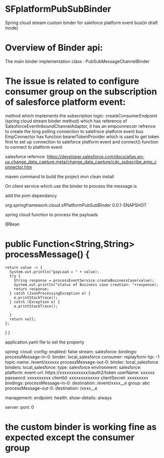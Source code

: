 # SFplatformPubSubBinder

Spring cloud stream custom binder for saleforce platform event bus(in draft mode)

# Overview of Binder api:

The main binder implementation class : PubSubMessageChannelBinder

# The issue is related to configure consumer group on the subscription of salesforce platform event:

method which implements the subscription logic: createConsumerEndpoint (spring cloud stream binder method) which has reference of SalesforceEventInboundChannelAdaptor, it has an empconnecotr refrence to create the long polling connection to salefroce platform event bus
EmpConnector has function bearerTokenProvider which is used to get token first to set up connection to saleforce platform event and connect() function to connect to platform event

salesforce refernce: https://developer.salesforce.com/docs/atlas.en-us.change_data_capture.meta/change_data_capture/cdc_subscribe_emp_connector.htm

maven command to build the project 
mvn clean install

On client service which use the binder to process the message is

add the pom dependancy

 <dependency>
            <groupId>org.springframework.cloud</groupId>
            <artifactId>sfPlatformPubSubBinder</artifactId>
            <version>0.0.1-SNAPSHOT</version>
        </dependency>
        
spring cloud function to process the payloads

 @Bean
 # public Function<String,String> processMessage() {

    return value -> {
      System.out.println("payLoad = " + value);
      try {
        String response = processEventService.createBusinessCase(value);
        System.out.println("status of Business case creation: "+response);
        return response;
      } catch (JsonProcessingException e) {
        e.printStackTrace();
      } catch (Exception e) {
        e.printStackTrace();

      }
      return null;
    };
  }
}
   
   
   application.yaml file to set the property
   
   spring:
  cloud:
    config:
      enabled: false
    stream:
      salesforce:
        bindings:
          processMessage-in-0:
            binder: local_salesforce
            consumer:
              replayform-tip: -1
              topic-name: /event/xxxxxx
          processMessage-out-0:
            binder: local_salesforce
      binders:
        local_salesforce:
          type: salesforce
          environment:
            salesforce:
              platform:
                event-url: https://xxxxxxxxxxxx/oauth2/token
                userName: xxxxxx
                password: xxxxxxxxxx
                clientId: xxxxxxxxxxxxx
                clientSecret: xxxxxxxxx
      bindings:
        processMessage-in-0:
          destination: /event/xxxx__e
          group: abc
        processMessage-out-0:
          destination: /xxxx__e



management:
  endpoint:
    health:
      show-details: always

server:
  port: 0


# the custom binder is working fine as expected except the consumer group


